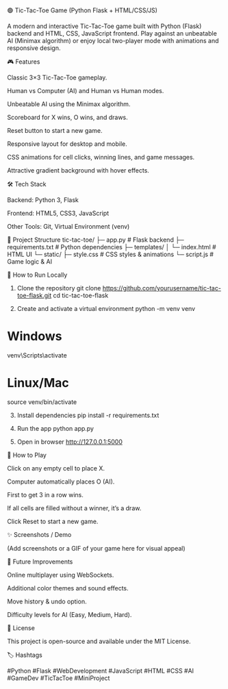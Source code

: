 🟢 Tic-Tac-Toe Game (Python Flask + HTML/CSS/JS)

A modern and interactive Tic-Tac-Toe game built with Python (Flask) backend and HTML, CSS, JavaScript frontend.
Play against an unbeatable AI (Minimax algorithm) or enjoy local two-player mode with animations and responsive design.

🎮 Features

Classic 3×3 Tic-Tac-Toe gameplay.

Human vs Computer (AI) and Human vs Human modes.

Unbeatable AI using the Minimax algorithm.

Scoreboard for X wins, O wins, and draws.

Reset button to start a new game.

Responsive layout for desktop and mobile.

CSS animations for cell clicks, winning lines, and game messages.

Attractive gradient background with hover effects.

🛠 Tech Stack

Backend: Python 3, Flask

Frontend: HTML5, CSS3, JavaScript

Other Tools: Git, Virtual Environment (venv)

📂 Project Structure
tic-tac-toe/
├─ app.py                # Flask backend
├─ requirements.txt      # Python dependencies
├─ templates/
│  └─ index.html         # HTML UI
└─ static/
   ├─ style.css          # CSS styles & animations
   └─ script.js          # Game logic & AI

🚀 How to Run Locally
1. Clone the repository
git clone https://github.com/yourusername/tic-tac-toe-flask.git
cd tic-tac-toe-flask

2. Create and activate a virtual environment
python -m venv venv
# Windows
venv\Scripts\activate
# Linux/Mac
source venv/bin/activate

3. Install dependencies
pip install -r requirements.txt

4. Run the app
python app.py

5. Open in browser
http://127.0.0.1:5000

🔹 How to Play

Click on any empty cell to place X.

Computer automatically places O (AI).

First to get 3 in a row wins.

If all cells are filled without a winner, it’s a draw.

Click Reset to start a new game.

✨ Screenshots / Demo

(Add screenshots or a GIF of your game here for visual appeal)

📌 Future Improvements

Online multiplayer using WebSockets.

Additional color themes and sound effects.

Move history & undo option.

Difficulty levels for AI (Easy, Medium, Hard).

📄 License

This project is open-source and available under the MIT License.

🏷 Hashtags

#Python #Flask #WebDevelopment #JavaScript #HTML #CSS #AI #GameDev #TicTacToe #MiniProject
